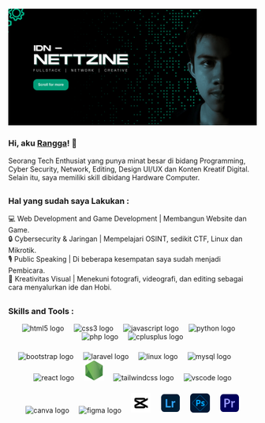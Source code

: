 ![Rangga a.k.a NettZine](img/banner.png)

### Hi, aku [**Rangga**](https://www.instagram.com/ranggasrypratama/)! 👋 
Seorang Tech Enthusiat yang punya minat besar di bidang Programming, Cyber Security, Network, Editing, Design UI/UX dan Konten Kreatif Digital. Selain itu, saya memiliki skill dibidang Hardware Computer.

##

### **Hal yang sudah saya Lakukan** :
💻 Web Development and Game Development | Membangun Website dan Game.  
🔒 Cybersecurity & Jaringan | Mempelajari OSINT, sedikit CTF, Linux dan Mikrotik.  
🎙️ Public Speaking | Di beberapa kesempatan saya sudah menjadi Pembicara.  
🎨 Kreativitas Visual | Menekuni fotografi, videografi, dan editing sebagai cara menyalurkan ide dan Hobi.

##

### **Skills and Tools** :
<div align="center">
  <img src="https://cdn.jsdelivr.net/gh/devicons/devicon/icons/html5/html5-original.svg" height="40" alt="html5 logo"  />
  <img width="12" />
  <img src="https://cdn.jsdelivr.net/gh/devicons/devicon/icons/css3/css3-original.svg" height="40" alt="css3 logo"  />
  <img width="12" />
  <img src="https://cdn.jsdelivr.net/gh/devicons/devicon/icons/javascript/javascript-original.svg" height="40" alt="javascript logo"  />
  <img width="12" />
  <img src="https://cdn.jsdelivr.net/gh/devicons/devicon/icons/python/python-original.svg" height="40" alt="python logo"  />
  <img width="12" />
  <img src="https://cdn.jsdelivr.net/gh/devicons/devicon/icons/php/php-original.svg" height="40" alt="php logo"  />
  <img width="12" />
  <img src="https://cdn.simpleicons.org/c++/00599C" height="40" alt="cplusplus logo"  />
</div>

###

<div align="center">
  <img src="https://cdn.jsdelivr.net/gh/devicons/devicon/icons/bootstrap/bootstrap-original.svg" height="40" alt="bootstrap logo"  />
  <img width="12" />
  <img src="https://cdn.jsdelivr.net/gh/devicons/devicon/icons/laravel/laravel-original.svg" height="40" alt="laravel logo"  />
  <img width="12" />
  <img src="https://cdn.jsdelivr.net/gh/devicons/devicon/icons/linux/linux-original.svg" height="40" alt="linux logo"  />
  <img width="12" />
  <img src="https://cdn.jsdelivr.net/gh/devicons/devicon/icons/mysql/mysql-original.svg" height="40" alt="mysql logo"  />
  <img width="12" />
  <img width="12" />
  <img src="https://cdn.jsdelivr.net/gh/devicons/devicon/icons/react/react-original.svg" height="40" alt="react logo"  />
  <img width="12" />
  <img src="https://raw.githubusercontent.com/github/explore/80688e429a7d4ef2fca1e82350fe8e3517d3494d/topics/nodejs/nodejs.png" height="40" alt="node logo"  />
  <img width="12" />
  <img src="https://cdn.jsdelivr.net/gh/devicons/devicon/icons/tailwindcss/tailwindcss-original-wordmark.svg" height="40" alt="tailwindcss logo"  />
  <img width="12" />
  <img src="https://cdn.jsdelivr.net/gh/devicons/devicon/icons/vscode/vscode-original.svg" height="40" alt="vscode logo"  />
</div>

###

<div align="center">
  <img src="https://cdn.jsdelivr.net/gh/devicons/devicon/icons/canva/canva-original.svg" height="40" alt="canva logo"  />
  <img width="12" />
  <img src="https://cdn.jsdelivr.net/gh/devicons/devicon/icons/figma/figma-original.svg" height="40" alt="figma logo"  />
  <img width="12" />
  <img src="img/CapCut_logo.png" height="40" alt="cc logo"  />
  <img width="12" />
  <img src="img/lr.png" height="40" alt="lr logo"  />
  <img width="12" />
  <img src="img/ps.png" height="40" alt="photoshop logo"  />
  <img width="12" />
  <img src="img/pr.png" height="40" alt="premierepro logo"  />
</div>




<!-- 
<div align="left">
  <img alt="HTML5" width="30px" style="margin-right: 10px;" src="https://cdn.jsdelivr.net/gh/devicons/devicon/icons/html5/html5-original.svg" />
  <img alt="CSS3" width="30px" style="margin-right: 10px;" src="https://cdn.jsdelivr.net/gh/devicons/devicon/icons/css3/css3-original.svg" />
  <img alt="JavaScript" width="30px" style="margin-right: 10px;" src="https://raw.githubusercontent.com/github/explore/80688e429a7d4ef2fca1e82350fe8e3517d3494d/topics/javascript/javascript.png" />
  <img alt="PHP" width="30px" style="margin-right: 10px;" src="https://cdn.jsdelivr.net/gh/devicons/devicon/icons/php/php-original.svg" />
  <img alt="React" width="30px" style="margin-right: 10px;" src="https://cdn.jsdelivr.net/gh/devicons/devicon/icons/react/react-original.svg" />
  <img alt="Node.js" width="30px" style="margin-right: 10px;" src="https://raw.githubusercontent.com/github/explore/80688e429a7d4ef2fca1e82350fe8e3517d3494d/topics/nodejs/nodejs.png" />
  <img alt="python" width="30px" style="margin-right: 10px;" src="https://cdn.jsdelivr.net/gh/devicons/devicon/icons/python/python-original.svg" />
  <img alt="My SQL" width="30px" style="margin-right: 10px;" src="https://raw.githubusercontent.com/devicons/devicon/master/icons/mysql/mysql-original-wordmark.svg" />
  <img alt="CPP" width="30px" style="margin-right: 10px;" src="https://raw.githubusercontent.com/devicons/devicon/master/icons/cplusplus/cplusplus-original.svg" />
 
</div>
<br>
<div align="left">
   <img alt="Visual Studio Code" width="30px" style="margin-right: 50px;" src="https://raw.githubusercontent.com/github/explore/80688e429a7d4ef2fca1e82350fe8e3517d3494d/topics/visual-studio-code/visual-studio-code.png" />
   <img alt="Git" width="30px" style="margin-right: 10px;" src="https://raw.githubusercontent.com/github/explore/80688e429a7d4ef2fca1e82350fe8e3517d3494d/topics/git/git.png" />
  <img alt="GitHub" width="30px" style="margin-right: 10px;" src="https://raw.githubusercontent.com/github/explore/78df643247d429f6cc873026c0622819ad797942/topics/github/github.png" />
  <img alt="Terminal" width="30px" style="margin-right: 10px;" src="https://raw.githubusercontent.com/github/explore/80688e429a7d4ef2fca1e82350fe8e3517d3494d/topics/terminal/terminal.png" />
</div>
-->

<!-- 
<div align="left">
<img  alt="Visual Studio Code" width="30px" src="https://raw.githubusercontent.com/github/explore/80688e429a7d4ef2fca1e82350fe8e3517d3494d/topics/visual-studio-code/visual-studio-code.png" />
<img alt="HTML5" width="30px" src="https://cdn.jsdelivr.net/gh/devicons/devicon/icons/html5/html5-original.svg" />
<img alt="CSS3" width="30px" src="https://cdn.jsdelivr.net/gh/devicons/devicon/icons/css3/css3-original.svg" />
<img alt="JavaScript" width="30px" src="https://raw.githubusercontent.com/github/explore/80688e429a7d4ef2fca1e82350fe8e3517d3494d/topics/javascript/javascript.png" />
<img alt="PHP" width="30px" src="https://cdn.jsdelivr.net/gh/devicons/devicon/icons/php/php-original.svg" />
<img alt="React" width="30px" src="https://cdn.jsdelivr.net/gh/devicons/devicon/icons/react/react-original.svg" />
<img alt="Node.js" width="30px" src="https://raw.githubusercontent.com/github/explore/80688e429a7d4ef2fca1e82350fe8e3517d3494d/topics/nodejs/nodejs.png" />
<img alt="python" width="30px" src="https://cdn.jsdelivr.net/gh/devicons/devicon/icons/python/python-original.svg" />
<img alt="My SQL" width="30px" src="https://raw.githubusercontent.com/devicons/devicon/master/icons/mysql/mysql-original-wordmark.svg" />
<img alt="CPP" width="30px" src="https://raw.githubusercontent.com/devicons/devicon/master/icons/cplusplus/cplusplus-original.svg" />
<img alt="Git" width="30px" src="https://raw.githubusercontent.com/github/explore/80688e429a7d4ef2fca1e82350fe8e3517d3494d/topics/git/git.png" />
<img alt="GitHub" width="30px" src="https://raw.githubusercontent.com/github/explore/78df643247d429f6cc873026c0622819ad797942/topics/github/github.png" />
<img alt="Terminal" width="30px" src="https://raw.githubusercontent.com/github/explore/80688e429a7d4ef2fca1e82350fe8e3517d3494d/topics/terminal/terminal.png" />
</div>
 -->
